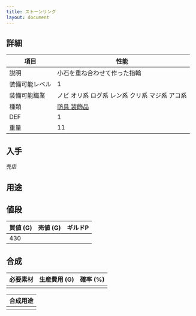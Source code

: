 ```yaml
---
title: ストーンリング
layout: document
---
```

## 詳細


|項目|性能|
|---|---|
|説明|小石を重ね合わせて作った指輪|
|装備可能レベル|1|
|装備可能職業|ノビ オリ系 ログ系 レン系 クリ系 マジ系 アコ系|
|種類|[防具 装飾品](防具(装飾品))|
|DEF|1|
|重量|11|

## 入手

売店

## 用途


## 値段


|買値 (G)|売値 (G)|ギルドP|
|---|---|---|
|430|||

## 合成


|必要素材|生産費用 (G)|確率 (%)|
|---|---|---|
||||


|合成用途|
|---|
||